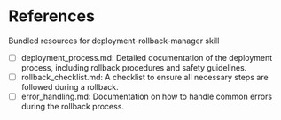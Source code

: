 # References

Bundled resources for deployment-rollback-manager skill

- [ ] deployment_process.md: Detailed documentation of the deployment process, including rollback procedures and safety guidelines.
- [ ] rollback_checklist.md: A checklist to ensure all necessary steps are followed during a rollback.
- [ ] error_handling.md: Documentation on how to handle common errors during the rollback process.
